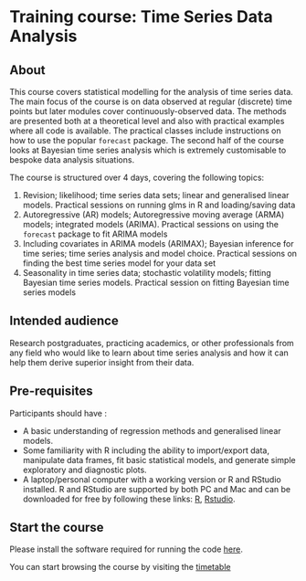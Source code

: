 # Training course: Time Series Data Analysis

## About

This course covers statistical modelling for the analysis of time series data. The main focus of the course is on data observed at regular (discrete) time points but later modules cover continuously-observed data. The methods are presented both at a theoretical level and also with practical examples where all code is available. The practical classes include instructions on how to use the popular `forecast` package. The second half of the course looks at Bayesian time series analysis which is extremely customisable to bespoke data analysis situations.

The course is structured over 4 days, covering the following topics:

1. Revision; likelihood; time series data sets; linear and generalised linear models. Practical sessions on running glms in R and loading/saving data
1. Autoregressive (AR) models; Autoregressive moving average (ARMA) models; integrated models (ARIMA). Practical sessions on using the `forecast` package to fit ARIMA models
1. Including covariates in ARIMA models (ARIMAX); Bayesian inference for time series; time series analysis and model choice. Practical sessions on finding the best time series model for your data set
1. Seasonality in time series data; stochastic volatility models; fitting Bayesian time series models. Practical session on fitting Bayesian time series models

## Intended audience

Research postgraduates, practicing academics, or other professionals from any field who would like to learn about time series analysis and how it can help them derive superior insight from their data. 

## Pre-requisites

Participants should have :

 - A basic understanding of regression methods and generalised linear models.
 - Some familiarity with R including the ability to import/export data, manipulate data frames, fit basic statistical models, and generate simple exploratory and diagnostic plots.
 - A laptop/personal computer with a working version or R and RStudio installed. R and RStudio are supported by both PC and Mac and can be downloaded for free by following these links: [R](http://cran.r-project.org), [Rstudio](http://www.rstudio.com/products/rstudio/download/).

## Start the course

Please install the software required for running the code [here]().

You can start browsing the course by visiting the [timetable](https://andrewcparnell.github.io/TSDA/)
